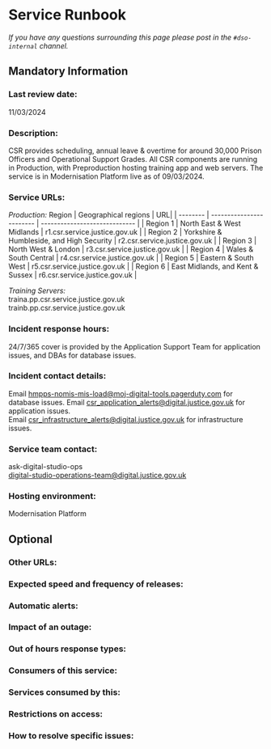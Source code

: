 # Service Runbook

<!-- This is a template that should be populated by the development team when moving to the modernisation platform, but also reviewed and kept up to date.
To ensure that people looking at your runbook can get the information they need quickly, your runbook should be short but clear. Throughout, only use acronyms if you’re confident that someone who has just been woken up at 3am would understand them. -->

_If you have any questions surrounding this page please post in the `#dso-internal` channel._

## Mandatory Information

### **Last review date:**
11/03/2024

### **Description:**

CSR provides scheduling, annual leave & overtime for around 30,000 Prison Officers and Operational Support Grades. All CSR components are running in Production, with Preproduction hosting training app and web servers. The service is in Modernisation Platform live as of 09/03/2024.

### **Service URLs:**

*Production:*
Region | Geographical regions | URL|
| -------- | ------------------------ | ----------------------------- |
| Region 1 | North East & West Midlands | r1.csr.service.justice.gov.uk |
| Region 2 | Yorkshire & Humbleside, and High Security | r2.csr.service.justice.gov.uk |
| Region 3 | North West & London | r3.csr.service.justice.gov.uk |
| Region 4 | Wales & South Central | r4.csr.service.justice.gov.uk |
| Region 5 | Eastern & South West | r5.csr.service.justice.gov.uk |
| Region 6 | East Midlands, and Kent & Sussex | r6.csr.service.justice.gov.uk |

*Training Servers:*  
traina.pp.csr.service.justice.gov.uk  
trainb.pp.csr.service.justice.gov.uk  


### **Incident response hours:**  

24/7/365 cover is provided by the Application Support Team for application issues, and DBAs for database issues.  

### **Incident contact details:**  

Email <hmpps-nomis-mis-load@moj-digital-tools.pagerduty.com> for database issues.
Email <csr_application_alerts@digital.justice.gov.uk> for application issues.  
Email <csr_infrastructure_alerts@digital.justice.gov.uk> for infrastructure issues.  

### **Service team contact:**  

ask-digital-studio-ops  
<digital-studio-operations-team@digital.justice.gov.uk>  

### **Hosting environment:**

Modernisation Platform

<!-- If your service is hosted on another MOJ team’s infrastructure, link to their runbook. If your service has another arrangement or runs its own infrastructure, you should list the supplier of that infrastructure (ideally linking to your account’s login page) and describe, simply and briefly, how to raise an issue with them. -->

## Optional

### **Other URLs:**

<!--  If you can, provide links to the service’s monitoring dashboard(s), health checks, documentation (ideally describing how to run/work with the service), and main GitHub repository. -->

### **Expected speed and frequency of releases:**

<!-- How often are you able to release changes to your service, and how long do those changes take? -->

### **Automatic alerts:**

<!-- List, briefly, problems (or types of problem) that will automatically alert your team when they occur. -->

### **Impact of an outage:**

<!-- A short description of the risks if your service is down for an extended period of time. -->

### **Out of hours response types:**

<!-- Describe how incidents that page a person on call are responded to. How long are out-of-hours responders expected to spend trying to resolve issues before they stop working, put the service into maintenance mode, and hand the issue to in-hours support? -->

### **Consumers of this service:**

<!-- List which other services (with links to their runbooks) rely on this service. If your service is considered a platform, these may be too numerous to reasonably list. -->

### **Services consumed by this:**

<!-- List which other services (with links to their runbooks) this service relies on. -->

### **Restrictions on access:**

<!-- Describe any conditions which restrict access to the service, such as if it’s IP-restricted or only accessible from a private network.-->

### **How to resolve specific issues:**

<!-- Describe the steps someone might take to resolve a specific issue or incident, often for use when on call. This may be a large amount of information, so may need to be split out into multiple pages, or link to other documents.-->
